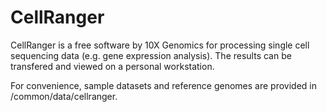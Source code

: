 # CellRanger

CellRanger is a free software by 10X Genomics for processing single cell sequencing data (e.g. gene expression analysis). The results can be transfered and viewed on a personal workstation.

For convenience, sample datasets and reference genomes are provided in /common/data/cellranger.